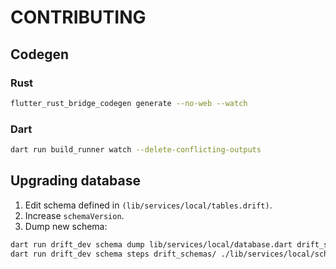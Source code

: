 # CONTRIBUTING

## Codegen

### Rust

```bash
flutter_rust_bridge_codegen generate --no-web --watch
```

### Dart

```bash
dart run build_runner watch --delete-conflicting-outputs
```

## Upgrading database

1. Edit schema defined in `(lib/services/local/tables.drift)`.
2. Increase `schemaVersion`.
3. Dump new schema:
```bash
dart run drift_dev schema dump lib/services/local/database.dart drift_schemas
dart run drift_dev schema steps drift_schemas/ ./lib/services/local/schema_versions.dart
```